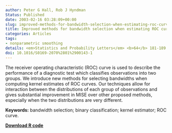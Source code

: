 ```yaml
---
author: Peter G Hall, Rob J Hyndman
Status: Published
date: 2003-02-16 03:28:09+00:00
slug: improved-methods-for-bandwidth-selection-when-estimating-roc-curves
title: Improved methods for bandwidth selection when estimating ROC curves
categories: Articles
tags:
- nonparametric smoothing
details: <em>Statistics and Probability Letters</em> <b>64</b> 181-189
doi: 10.1016/S0169-2070%2801%2900143-1
---
```


The receiver operating characteristic (ROC) curve is used to describe the performance of a diagnostic test which classifies observations into two groups. We introduce new methods for selecting bandwidths when computing kernel estimates of ROC curves. Our techniques allow for interaction between the distributions of each group of observations and gives substantial improvement in MISE over other proposed methods, especially when the two distributions are very different.

**Keywords:** bandwidth selection; binary classification; kernel estimator; ROC curve.

[**Download R code**](http://robjhyndman.com/Rfiles/ROC.R)
